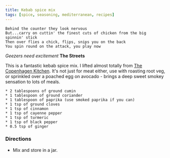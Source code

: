 ```yaml
---
title: Kebab spice mix
tags: [spice, seasoning, mediterranean, recipes]
---
```


    Behind the counter they look nervous
    But...carry on cuttin' the finest cuts of chicken from the big spinnin' stick
    Then over flies a chick, flips, snips you on the back
    You spin round on the attack, you play now

*Geezers need excitement* **The Streets**
	
 This is a fantastic kebab spice mix. I lifted almost totally from [The Copenhagen Kitchen](http://www.mycopenhagenkitchen.com/2016/03/01/homemade-kebab-spice-mix-no-sugar/). It's not just for meat either,
use with roasting root veg, or sprinkled over a poached egg on avocado - brings a deep sweet smokey sensation to lots of meals.

    * 2 tablespoons of ground cumin
    * 1 tablespoon of ground coriander
    * 1 tablespoon of paprika (use smoked paprika if you can)
    * 1 tsp of ground cloves
    * 1 tsp of cinnamon
    * 1 tsp of cayenne pepper
    * 1 tsp of turmeric
    * 1 tsp of black pepper
    * 0.5 tsp of ginger

### Directions

* Mix and store in a jar.
